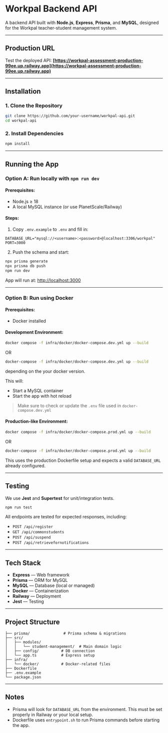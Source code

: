 # Workpal Backend API

A backend API built with **Node.js**, **Express**, **Prisma**, and **MySQL**, designed for the Workpal teacher-student management system.

---

## Production URL

Test the deployed API:
**[https://workpal-assessment-production-99ee.up.railway.app](https://workpal-assessment-production-99ee.up.railway.app)**

---

## Installation

### 1. Clone the Repository

```bash
git clone https://github.com/your-username/workpal-api.git
cd workpal-api
```

### 2. Install Dependencies

```bash
npm install
```

---

## Running the App

### Option A: Run locally with `npm run dev`

#### Prerequisites:

- Node.js ≥ 18
- A local MySQL instance (or use PlanetScale/Railway)

#### Steps:

1. Copy `.env.example` to `.env` and fill in:

```env
DATABASE_URL="mysql://<username>:<password>@localhost:3306/workpal"
PORT=3000
```

2. Push the schema and start:

```bash
npx prisma generate
npx prisma db push
npm run dev
```

App will run at: [http://localhost:3000](http://localhost:3000)

---

### Option B: Run using Docker

#### Prerequisites:

- Docker installed

#### Development Environment:

```bash
docker compose -f infra/docker/docker-compose.dev.yml up --build
```

OR

```bash
docker-compose -f infra/docker/docker-compose.dev.yml up --build
```

depending on the your docker version.

This will:

- Start a MySQL container
- Start the app with hot reload

> Make sure to check or update the `.env` file used in `docker-compose.dev.yml`

#### Production-like Environment:

```bash
docker compose -f infra/docker/docker-compose.prod.yml up --build
```

OR

```bash
docker-compose -f infra/docker/docker-compose.prod.yml up --build
```

This uses the production Dockerfile setup and expects a valid `DATABASE_URL` already configured.

---

## Testing

We use **Jest** and **Supertest** for unit/integration tests.

```bash
npm run test
```

All endpoints are tested for expected responses, including:

- `POST /api/register`
- `GET /api/commonstudents`
- `POST /api/suspend`
- `POST /api/retrievefornotifications`

---

## Tech Stack

- **Express** — Web framework
- **Prisma** — ORM for MySQL
- **MySQL** — Database (local or managed)
- **Docker** — Containerization
- **Railway** — Deployment
- **Jest** — Testing

---

## Project Structure

```
├── prisma/               # Prisma schema & migrations
├── src/
│   ├── modules/
│   │   └── student-management/  # Main domain logic
│   ├── config/          # DB connection
│   └── app.ts           # Express setup
├── infra/
│   └── docker/          # Docker-related files
├── Dockerfile
├── .env.example
└── package.json
```

---

## Notes

- Prisma will look for `DATABASE_URL` from the environment. This must be set properly in Railway or your local setup.
- Dockerfile uses `entrypoint.sh` to run Prisma commands before starting the app.
